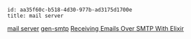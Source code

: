 ```
id: aa35f60c-b518-4d30-977b-ad3175d1700e
title: mail server
```

[mail server][1]
[gen-smtp][2]
[Receiving Emails Over SMTP With Elixir][3]


[1]: http://www.linux-praxis.de/linux2/mailserver.html
[2]: https://github.com/gen-smtp/gen_smtp
[3]: https://medium.com/@jonlunsford/receiving-emails-over-smtp-with-elixir-8adb923a4f9a
